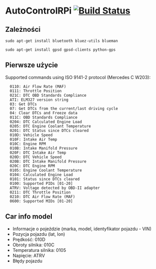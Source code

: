 # AutoControlRPi [![Build Status](https://travis-ci.org/kazurrr/AutoControlRPi.svg?branch=master)](https://travis-ci.org/kazurrr/AutoControlRPi)

## Zależności

`sudo apt-get install bluetooth bluez-utils blueman`

`sudo apt-get install gpsd gpsd-clients python-gps`

## Pierwsze użycie

Supported commands using ISO 9141-2 protocol (Mercedes C W203):
```
  0110: Air Flow Rate (MAF)
  0111: Throttle Position
  021C: DTC OBD Standards Compliance
  ATI: ELM327 version string
  03: Get DTCs
  07: Get DTCs from the current/last driving cycle
  04: Clear DTCs and Freeze data
  011C: OBD Standards Compliance
  0204: DTC Calculated Engine Load
  0205: DTC Engine Coolant Temperature
  0201: DTC Status since DTCs cleared
  010D: Vehicle Speed
  010F: Intake Air Temp
  010C: Engine RPM
  010B: Intake Manifold Pressure
  020F: DTC Intake Air Temp
  020D: DTC Vehicle Speed
  020B: DTC Intake Manifold Pressure
  020C: DTC Engine RPM
  0105: Engine Coolant Temperature
  0104: Calculated Engine Load
  0101: Status since DTCs cleared
  0100: Supported PIDs [01-20]
  ATRV: Voltage detected by OBD-II adapter
  0211: DTC Throttle Position
  0210: DTC Air Flow Rate (MAF)
  0600: Supported MIDs [01-20]
  ```
## Car info model
* Informacje o pojeździe (marka, model, identyfikator pojazdu - VIN)
* Pozycja pojazdu (lat, lon)
* Prędkość: 010D
* Obroty silnika: 010C
* Temperatura silnika: 0105
* Napięcie: ATRV
* Błędy pojazdu
